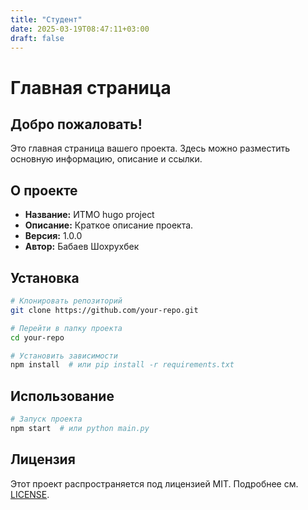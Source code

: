 ```yaml
---
title: "Студент"
date: 2025-03-19T08:47:11+03:00
draft: false
---
```


# Главная страница

## Добро пожаловать!

Это главная страница вашего проекта. Здесь можно разместить основную информацию, описание и ссылки.

## О проекте

- **Название:** ИТМО hugo project
- **Описание:** Краткое описание проекта.
- **Версия:** 1.0.0
- **Автор:** Бабаев Шохрухбек

## Установка

```sh
# Клонировать репозиторий
git clone https://github.com/your-repo.git

# Перейти в папку проекта
cd your-repo

# Установить зависимости
npm install  # или pip install -r requirements.txt
```

## Использование

```sh
# Запуск проекта
npm start  # или python main.py
```

## Лицензия

Этот проект распространяется под лицензией MIT. Подробнее см. [LICENSE](LICENSE).
